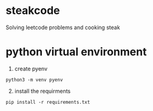 # steakcode
Solving leetcode problems and cooking steak

# python virtual environment

1. create pyenv
```commandline
python3 -m venv pyenv
```

2. install the requirments
```commandline
pip install -r requirements.txt
```
